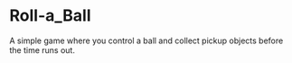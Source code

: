 # Roll-a_Ball
A simple game where you control a ball and collect pickup objects before the time runs out.

